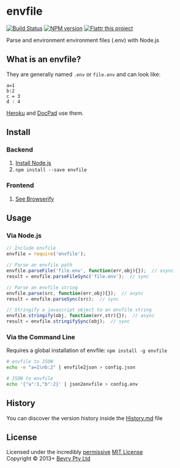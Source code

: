 # envfile

[![Build Status](https://secure.travis-ci.org/bevry/envfile.png?branch=master)](http://travis-ci.org/bevry/envfile)
[![NPM version](https://badge.fury.io/js/envfile.png)](https://npmjs.org/package/envfile)
[![Flattr this project](https://raw.github.com/balupton/flattr-buttons/master/badge-89x18.gif)](http://flattr.com/thing/344188/balupton-on-Flattr)

Parse and environment environment files (.env) with Node.js


## What is an envfile?

They are generally named `.env` or `file.env` and can look like:

```
a=1
b:2
c = 3
d : 4
```

[Heroku](https://devcenter.heroku.com/articles/config-vars) and [DocPad](http://docpad.org/docs/config) use them.



## Install

### Backend

1. [Install Node.js](http://bevry.me/node/install)
2. `npm install --save envfile`

### Frontend

1. [See Browserify](http://browserify.org/)



## Usage

### Via Node.js

``` javascript
// Include envfile
envfile = require('envfile');

// Parse an envfile path
envfile.parseFile('file.env', function(err,obj){});  // async
result = envfile.parseFileSync('file.env');  // sync

// Parse an envfile string
envfile.parse(src, function(err,obj){});  // async
result = envfile.parseSync(src);  // sync

// Stringify a javascript object to an envfile string
envfile.stringify(obj, function(err,str){});  // async
result = envfile.stringifySync(obj);  // sync
```


### Via the Command Line

Requires a global installation of envfile: `npm install -g envfile`

``` bash
# envfile to JSON
echo -e "a=1\nb:2" | envfile2json > config.json

# JSON to envfile
echo '{"a":1,"b":2}' | json2envfile > config.env
```


## History
You can discover the version history inside the [History.md](https://github.com/bevry/envfile/blob/master/History.md#files) file


## License
Licensed under the incredibly [permissive](http://en.wikipedia.org/wiki/Permissive_free_software_licence) [MIT License](http://creativecommons.org/licenses/MIT/)
<br/>Copyright &copy; 2013+ [Bevry Pty Ltd](http://bevry.me)
